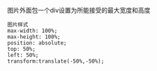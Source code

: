 图片外面包一个div设置为所能接受的最大宽度和高度
```
图片样式
max-width: 100%;
max-height: 100%;
position: absolute;
top: 50%;
left: 50%;
transform:translate(-50%,-50%);
```